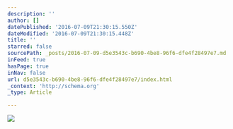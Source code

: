```yaml
---
description: ''
author: []
datePublished: '2016-07-09T21:30:15.550Z'
dateModified: '2016-07-09T21:30:15.448Z'
title: ''
starred: false
sourcePath: _posts/2016-07-09-d5e3543c-b690-4be8-96f6-dfe4f28497e7.md
inFeed: true
hasPage: true
inNav: false
url: d5e3543c-b690-4be8-96f6-dfe4f28497e7/index.html
_context: 'http://schema.org'
_type: Article

---
```

![](https://the-grid-user-content.s3-us-west-2.amazonaws.com/a5c4d503-0e93-4809-8cc5-406a1da9de59.jpg)